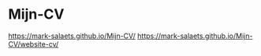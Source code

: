 # Mijn-CV

https://mark-salaets.github.io/Mijn-CV/
https://mark-salaets.github.io/Mijn-CV/website-cv/
